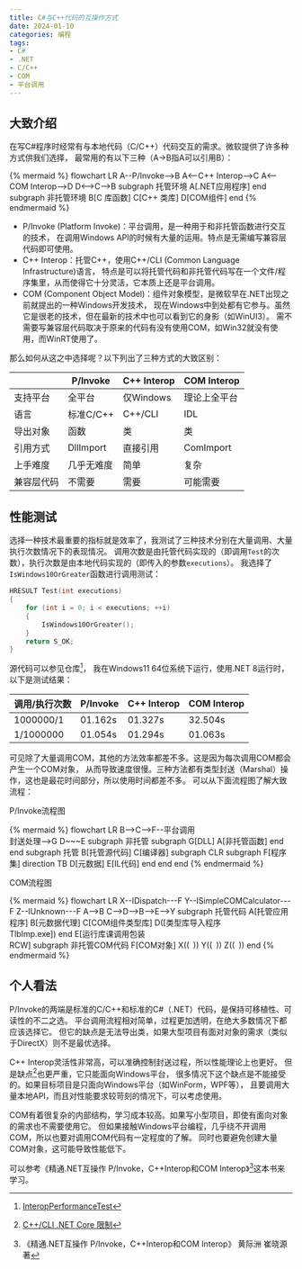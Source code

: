 ```yaml
---
title: C#与C++代码的互操作方式
date: 2024-01-10
categories: 编程
tags:
- C#
- .NET
- C/C++
- COM
- 平台调用
---
```

## 大致介绍

在写C#程序时经常有与本地代码（C/C++）代码交互的需求。微软提供了许多种方式供我们选择，
最常用的有以下三种（A->B指A可以引用B）：

{% mermaid %}
flowchart LR
    A--P/Invoke-->B
    A<--C++ Interop-->C
    A<--COM Interop-->D
    D<-->C-->B
    subgraph 托管环境
        A[.NET应用程序]
    end
    subgraph 非托管环境
        B[C 库函数]
        C[C++ 类库]
        D[COM组件]
    end
{% endmermaid %}

* P/Invoke (Platform Invoke)：平台调用，是一种用于和非托管函数进行交互的技术，
在调用Windows API的时候有大量的运用。特点是无需编写兼容层代码即可使用。
* C++ Interop：托管C++，使用C++/CLI (Common Language Infrastructure)语言，
特点是可以将托管代码和非托管代码写在一个文件/程序集里，从而使得它十分灵活，它本质上还是平台调用。
* COM (Component Object Model)：组件对象模型，是微软早在.NET出现之前就提出的一种Windows开发技术，
现在Windows中到处都有它参与。虽然它是很老的技术，但在最新的技术中也可以看到它的身影（如WinUI3）。
需不需要写兼容层代码取决于原来的代码有没有使用COM，如Win32就没有使用，而WinRT使用了。

那么如何从这之中选择呢？以下列出了三种方式的大致区别：

|            | P/Invoke   | C++ Interop | COM Interop  |
| ---------- | ---------- | ----------- | ------------ |
| 支持平台   | 全平台     | 仅Windows   | 理论上全平台 |
| 语言       | 标准C/C++  | C++/CLI     | IDL          |
| 导出对象   | 函数       | 类          | 类           |
| 引用方式   | DllImport  | 直接引用    | ComImport    |
| 上手难度   | 几乎无难度 | 简单        | 复杂         |
| 兼容层代码 | 不需要     | 需要        | 可能需要     |

## 性能测试

选择一种技术最重要的指标就是效率了，我测试了三种技术分别在大量调用、大量执行次数情况下的表现情况。
调用次数是由托管代码实现的（即调用`Test`的次数），执行次数是由本地代码实现的（即传入的参数`executions`）。
我选择了`IsWindows10OrGreater`函数进行调用测试：

```c++
HRESULT Test(int executions)
{
    for (int i = 0; i < executions; ++i)
    {
        IsWindows10OrGreater();
    }
    return S_OK;
}
```

源代码可以参见仓库[^InteropPerformanceTest]，
我在Windows11 64位系统下运行，使用.NET 8运行时，以下是测试结果：

| 调用/执行次数 | P/Invoke | C++ Interop | COM Interop |
| ------------- | -------- | ----------- | ----------- |
| 1000000/1     | 01.162s  | 01.327s     | 32.504s     |
| 1/1000000     | 01.054s  | 01.294s     | 01.063s     |

可见除了大量调用COM，其他的方法效率都差不多。这是因为每次调用COM都会产生一个COM对象，
从而导致速度很慢。三种方法都有类型封送（Marshal）操作，这也是最花时间部分，所以使用时间都差不多。
可以从下面流程图了解大致流程：

P/Invoke流程图

{% mermaid %}
flowchart LR
    B-->C-->F--平台调用<br/>封送处理-->G
    D~~~E
    subgraph 非托管
        subgraph G[DLL]
            A[非托管函数]
        end
    end
    subgraph 托管
        B[托管源代码]
        C[编译器]
        subgraph CLR
            subgraph F[程序集]
                direction TB
                D[元数据]
                E[IL代码]
            end
        end
    end
{% endmermaid %}

COM流程图

{% mermaid %}
flowchart LR
    X--IDispatch---F
    Y--ISimpleCOMCalculator---F
    Z--IUnknown---F
    A-->B
    C-->D-->B-->E-->Y
    subgraph 托管代码
        A[托管应用程序]
        B[元数据代理]
        C[COM组件类型库]
        D([类型库导入程序<br/>TlbImp.exe])
    end
    E[运行库课调用包装<br/>RCW]
    subgraph 非托管COM代码
        F[COM对象]
        X((&ensp;))
        Y((&ensp;))
        Z((&ensp;))
    end
{% endmermaid %}

## 个人看法

P/Invoke的两端是标准的C/C++和标准的C#（.NET）代码，是保持可移植性、可读性的不二之选。
平台调用流程相对简单，过程更加透明，在绝大多数情况下都应该选择它。
但它的缺点是无法导出类，如果大型项目有面对对象的需求（类似于DirectX）则不是最优选择。

C++ Interop灵活性非常高，可以准确控制封送过程，所以性能理论上也更好。
但是缺点[^cppcli]也更严重，它只能面向Windows平台，
很多情况下这个缺点是不能接受的。如果目标项目是只面向Windows平台（如WinForm，WPF等），
且要调用大量本地API，而且对性能要求较苛刻的情况下，可以考虑使用。

COM有着很复杂的内部结构，学习成本较高。如果写小型项目，即使有面向对象的需求也不需要使用它。
但如果接触Windows平台编程，几乎绕不开调用COM，所以也要对调用COM代码有一定程度的了解。
同时也要避免创建大量COM对象，这可能导致性能低下。

可以参考《精通.NET互操作 P/Invoke，C++Interop和COM Interop》[^book]这本书来学习。

[^InteropPerformanceTest]: [InteropPerformanceTest](https://github.com/Poker-sang/InteropPerformanceTest)

[^cppcli]: [C++/CLI .NET Core 限制](https://learn.microsoft.com/dotnet/core/porting/cpp-cli#ccli-net-core-limitations)

[^book]: 《精通.NET互操作 P/Invoke，C++Interop和COM Interop》 黄际洲 崔晓源 著
